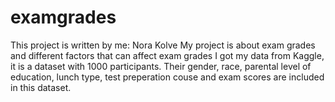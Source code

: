 # examgrades
This project is written by me: Nora Kolve
My project is about exam grades and different factors that can affect exam grades
I got my data from Kaggle, it is a dataset with 1000 participants. Their gender, race, parental level of education, lunch type, test preperation couse and exam scores are included in this dataset. 

 
